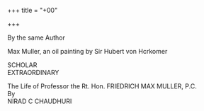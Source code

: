+++
title = "+00"

+++

By the same Author 


Max Muller, an oil painting by Sir Hubert von Hcrkomer 


SCHOLAR  
EXTRAORDINARY 


The Life of Professor the Rt. Hon. FRIEDRICH MAX MULLER, P.C.  
By  
NIRAD C CHAUDHURI 


